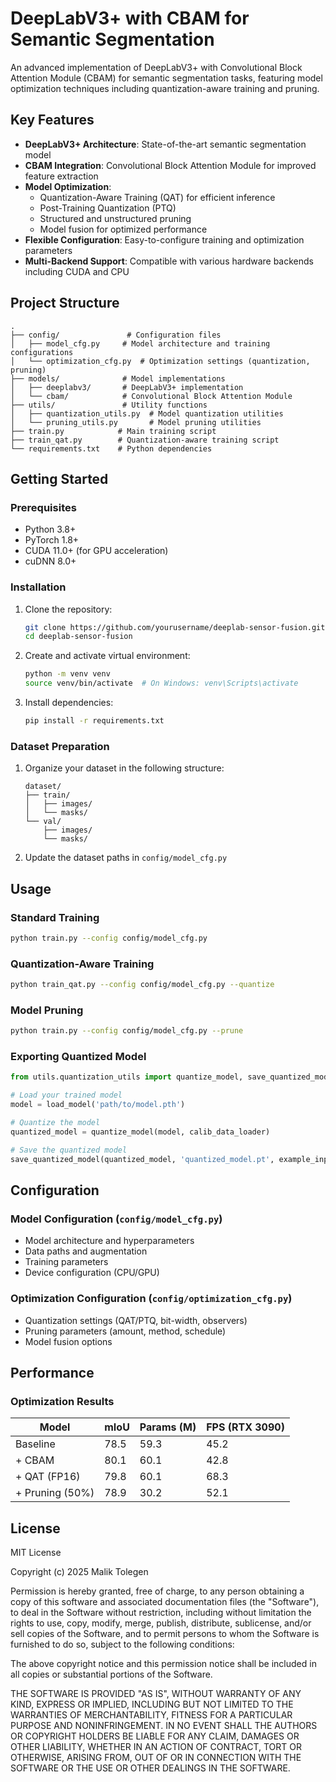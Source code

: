 # DeepLabV3+ with CBAM for Semantic Segmentation

An advanced implementation of DeepLabV3+ with Convolutional Block Attention Module (CBAM) for semantic segmentation tasks, featuring model optimization techniques including quantization-aware training and pruning.

## Key Features

- **DeepLabV3+ Architecture**: State-of-the-art semantic segmentation model
- **CBAM Integration**: Convolutional Block Attention Module for improved feature extraction
- **Model Optimization**:
  - Quantization-Aware Training (QAT) for efficient inference
  - Post-Training Quantization (PTQ)
  - Structured and unstructured pruning
  - Model fusion for optimized performance
- **Flexible Configuration**: Easy-to-configure training and optimization parameters
- **Multi-Backend Support**: Compatible with various hardware backends including CUDA and CPU

## Project Structure

```
.
├── config/               # Configuration files
│   ├── model_cfg.py     # Model architecture and training configurations
│   └── optimization_cfg.py  # Optimization settings (quantization, pruning)
├── models/              # Model implementations
│   ├── deeplabv3/       # DeepLabV3+ implementation
│   └── cbam/            # Convolutional Block Attention Module
├── utils/               # Utility functions
│   ├── quantization_utils.py  # Model quantization utilities
│   └── pruning_utils.py       # Model pruning utilities
├── train.py            # Main training script
├── train_qat.py        # Quantization-aware training script
└── requirements.txt    # Python dependencies
```

## Getting Started

### Prerequisites

- Python 3.8+
- PyTorch 1.8+
- CUDA 11.0+ (for GPU acceleration)
- cuDNN 8.0+

### Installation

1. Clone the repository:
   ```bash
   git clone https://github.com/yourusername/deeplab-sensor-fusion.git
   cd deeplab-sensor-fusion
   ```

2. Create and activate virtual environment:
   ```bash
   python -m venv venv
   source venv/bin/activate  # On Windows: venv\Scripts\activate
   ```

3. Install dependencies:
   ```bash
   pip install -r requirements.txt
   ```

### Dataset Preparation

1. Organize your dataset in the following structure:
   ```
   dataset/
   ├── train/
   │   ├── images/
   │   └── masks/
   └── val/
       ├── images/
       └── masks/
   ```

2. Update the dataset paths in `config/model_cfg.py`

## Usage

### Standard Training

```bash
python train.py --config config/model_cfg.py
```

### Quantization-Aware Training

```bash
python train_qat.py --config config/model_cfg.py --quantize
```

### Model Pruning

```bash
python train.py --config config/model_cfg.py --prune
```

### Exporting Quantized Model

```python
from utils.quantization_utils import quantize_model, save_quantized_model

# Load your trained model
model = load_model('path/to/model.pth')

# Quantize the model
quantized_model = quantize_model(model, calib_data_loader)

# Save the quantized model
save_quantized_model(quantized_model, 'quantized_model.pt', example_input_tensor)
```

## Configuration

### Model Configuration (`config/model_cfg.py`)
- Model architecture and hyperparameters
- Data paths and augmentation
- Training parameters
- Device configuration (CPU/GPU)

### Optimization Configuration (`config/optimization_cfg.py`)
- Quantization settings (QAT/PTQ, bit-width, observers)
- Pruning parameters (amount, method, schedule)
- Model fusion options

## Performance

### Optimization Results

| Model | mIoU | Params (M) | FPS (RTX 3090) |
|-------|------|------------|----------------|
| Baseline | 78.5 | 59.3 | 45.2 |
| + CBAM | 80.1 | 60.1 | 42.8 |
| + QAT (FP16) | 79.8 | 60.1 | 68.3 |
| + Pruning (50%) | 78.9 | 30.2 | 52.1 |

## License

MIT License

Copyright (c) 2025 Malik Tolegen

Permission is hereby granted, free of charge, to any person obtaining a copy
of this software and associated documentation files (the "Software"), to deal
in the Software without restriction, including without limitation the rights
to use, copy, modify, merge, publish, distribute, sublicense, and/or sell
copies of the Software, and to permit persons to whom the Software is
furnished to do so, subject to the following conditions:

The above copyright notice and this permission notice shall be included in all
copies or substantial portions of the Software.

THE SOFTWARE IS PROVIDED "AS IS", WITHOUT WARRANTY OF ANY KIND, EXPRESS OR
IMPLIED, INCLUDING BUT NOT LIMITED TO THE WARRANTIES OF MERCHANTABILITY,
FITNESS FOR A PARTICULAR PURPOSE AND NONINFRINGEMENT. IN NO EVENT SHALL THE
AUTHORS OR COPYRIGHT HOLDERS BE LIABLE FOR ANY CLAIM, DAMAGES OR OTHER
LIABILITY, WHETHER IN AN ACTION OF CONTRACT, TORT OR OTHERWISE, ARISING FROM,
OUT OF OR IN CONNECTION WITH THE SOFTWARE OR THE USE OR OTHER DEALINGS IN THE
SOFTWARE.
